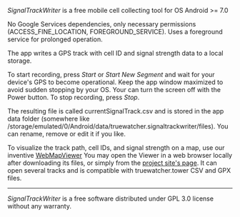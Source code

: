 _SignalTrackWriter_ is a free mobile cell collecting tool for OS Android >= 7.0

No Google Services dependencies, only necessary permissions (ACCESS_FINE_LOCATION, FOREGROUND_SERVICE).
Uses a foreground service for prolonged operation.

The app writes a GPS track with cell ID and signal strength data to a local storage.

To start recording, press _Start_ or _Start New Segment_ and wait for your device's GPS to become operational.
Keep the app window maximized to avoid sudden stopping by your OS. 
Your can turn the screen off with the Power button.
To stop recording, press _Stop_.

The resulting file is called currentSignalTrack.csv and is stored in the app data folder
(somewhere like /storage/emulated/0/Android/data/truewatcher.signaltrackwriter/files).
You can rename, remove or edit it if you like.

To visualize the track path, cell IDs, and signal strength on a map, use our inventive [WebMapViewer](https://github.com/TrueWatcher/tower/tree/webmapviewer_exp)
You may open the Viewer in a web browser locally after downloading its files,
or simply from the [project site's page](http://tower.posmotrel.net/vs/).
It can open several tracks and is compatible with truewatcher.tower CSV and GPX files.

--------------------------------------
_SignalTrackWriter_ is a free software distributed under GPL 3.0 license without any warranty.

